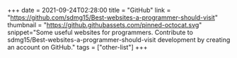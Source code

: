 +++
date = 2021-09-24T02:28:00
title = "GitHub"
link = "https://github.com/sdmg15/Best-websites-a-programmer-should-visit"
thumbnail = "https://github.githubassets.com/pinned-octocat.svg"
snippet="Some useful websites for programmers. Contribute to sdmg15/Best-websites-a-programmer-should-visit development by creating an account on GitHub."
tags = ["other-list"]
+++
